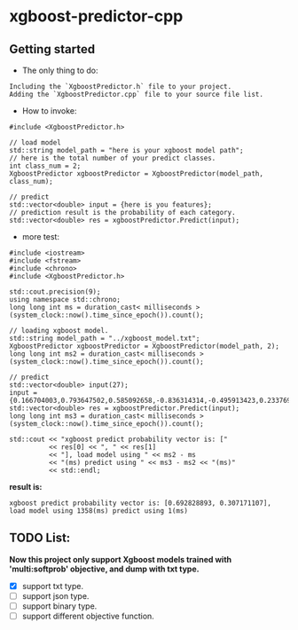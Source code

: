 # xgboost-predictor-cpp

## Getting started

- The only thing to do:
```
Including the `XgboostPredictor.h` file to your project.
Adding the `XgboostPredictor.cpp` file to your source file list.
```

- How to invoke:
```
#include <XgboostPredictor.h>

// load model
std::string model_path = "here is your xgboost model path";
// here is the total number of your predict classes.
int class_num = 2;
XgboostPredictor xgboostPredictor = XgboostPredictor(model_path, class_num);

// predict
std::vector<double> input = {here is you features};
// prediction result is the probability of each category.
std::vector<double> res = xgboostPredictor.Predict(input);
```

- more test:
```
#include <iostream>
#include <fstream>
#include <chrono>
#include <XgboostPredictor.h>

std::cout.precision(9);
using namespace std::chrono;
long long int ms = duration_cast< milliseconds >(system_clock::now().time_since_epoch()).count();

// loading xgboost model.
std::string model_path = "../xgboost_model.txt";
XgboostPredictor xgboostPredictor = XgboostPredictor(model_path, 2);
long long int ms2 = duration_cast< milliseconds >(system_clock::now().time_since_epoch()).count();

// predict
std::vector<double> input(27);
input = {0.166704003,0.793647502,0.585092658,-0.836314314,-0.495913423,0.233769642,0.202316318,0.528412458,0.824529188,-0.85625963,-0.222778842,0.466035443,0.221061031,-0.715468667,-0.662749279,0.922008461,0.260256615,0.28664768,3.344844582,0.94415395,1.039894947,2.136208297,-1.528755739,-2.820955601,-0.750271,2.003565,-1.070326};
std::vector<double> res = xgboostPredictor.Predict(input);
long long int ms3 = duration_cast< milliseconds >(system_clock::now().time_since_epoch()).count();

std::cout << "xgboost predict probability vector is: ["
          << res[0] << ", " << res[1]
          << "], load model using " << ms2 - ms
          << "(ms) predict using " << ms3 - ms2 << "(ms)"
          << std::endl;
```

**result is:**

```
xgboost predict probability vector is: [0.692828893, 0.307171107], load model using 1358(ms) predict using 1(ms)
```


## TODO List:

**Now this project only support Xgboost models trained with 'multi:softprob' objective, and dump with txt type.**

- [X] support txt type.
- [ ] support json type.
- [ ] support binary type.
- [ ] support different objective function.